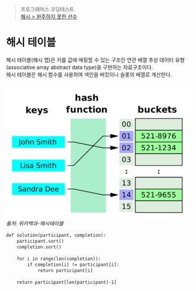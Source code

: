 > 프로그래머스 코딩테스트  
> [해시 > 완주하지 못한 선수](https://programmers.co.kr/learn/courses/30/lessons/42576)

# 해시 테이블
해시 테이블(해시 맵)은 키를 값에 매핑할 수 있는 구조인 연관 배열 추상 데이터 유형(associative array abstract data type)을 구현하는 자료구조이다.  
해시 테이블은 해시 함수를 사용하여 색인을 버킷이나 슬롯의 배열로 계산한다.

![hash_table](https://github.com/PAPION93/TIL/blob/master/img/hash_table.png)  
*출처: 위키백과-해시테이블*


```
def solution(participant, completion):
    participant.sort()
    completion.sort()

    for i in range(len(completion)):
        if completion[i] != participant[i]:
            return participant[i]

    return participant[len(participant)-1]
```